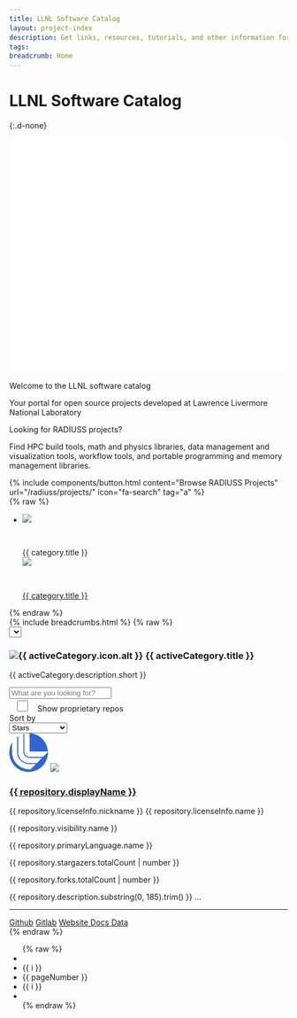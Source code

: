 ```yaml
---
title: LLNL Software Catalog
layout: project-index
description: Get links, resources, tutorials, and other information for developers at the Lab who want to participate in our software community.
tags: 
breadcrumb: Home
---
```


# LLNL Software Catalog

{:.d-none}

<div class="hero-home">
    <div class="container d-flex align-items-center">
        <div class="row text-white">
            <div class="col-12 offset-md-2 col-md-8 offset-lg-0 col-lg-8">
                <div class="hero-content-container d-lg-flex flex-column flex-lg-row align-items-center text-center text-lg-start">
                    <img class="me-lg-3 logo mb-4 mb-lg-0" src="/assets/images/software-logomark-white.png" />
                    <div class="content d-block">
                        <p class="h1 text-balance fw-light">Welcome to the LLNL software catalog</p>
                        <p class="text-balance fs-18">Your portal for open source projects developed at Lawrence Livermore National Laboratory</p>
                    </div>
                </div>
            </div>
        </div>
    </div>
</div>
<div class="bg-light-blue">
    <div class="container">
        <div class="row">
            <div class="col-12 col-md-8 mb-3 mt-3">
                <p class="fw-bold mt-4 cta-title">Looking for RADIUSS projects? </p>
                <p class="cta-text">Find HPC build tools, math and physics libraries, data management and visualization tools, workflow tools, and portable programming and memory management libraries.</p>
            </div>
            <div class="col-12 col-md-4 text-center d-flex align-items-center justify-content-center justify-content-lg-end mb-4 mb-md-0">
                {% include components/button.html content="Browse RADIUSS Projects" url="/radiuss/projects/" icon="fa-search" tag="a" %}
            </div>
        </div>
    </div>
</div>

<div ng-app="app" ng-controller="ProjectController" ng-show="categories.length" class="clearfix contain-paint" ng-cloak>
    {% raw %}
    <div class="d-none d-xl-block sticky-xxl-top mt-3" ng-if="categories.length">
        <ul class="col-12 col-xl-2 float-lg-start ps-3 d-flex flex-column list-unstyled" id="llnl-side-container">
            <li role="button" ng-repeat="category in categories | orderBy: 'title'">
                <div ng-if="!category.url" ng-click="setCategory(category)" ng-class="{'llnl-list-item d-flex align-items-center px-2 my-2 fs-14 fw-medium': true, 'active text-software-blue': category.hash === activeCategory.hash }">
                    <div ng-if="category.icon.path" class="icon me-3 d-flex align-items-center justify-content-center">
                        <img class="logo" src="{{ category.icon.path }}" />
                    </div>
                    <div ng-if="category.icon.fa" class="icon me-3 d-flex align-items-center justify-content-center" style="width: 42px; height: 42px;">
                        <i class="fa fa-light {{ category.icon.fa }} fa-lg"></i>
                    </div>
                    <span>{{ category.title }}</span>
                </div>
                <a role="button" ng-if="category.url" href="{{ category.url }}" ng-class="{'llnl-list-item d-flex align-items-center px-2 my-2 fs-14 fw-medium text-decoration-none text-body-default': true, 'active text-software-blue': category.hash === activeCategory.hash, 'external-link': category.url }">
                    <div ng-if="category.icon.path" class="icon me-3 d-flex align-items-center justify-content-center">
                        <img class="logo" src="{{ category.icon.path }}">
                    </div>
                    <div ng-if="category.icon.fa" class="icon me-3 d-flex align-items-center justify-content-center" style="width: 42px; height: 42px;">
                        <i class="fa fa-light {{ category.icon.fa }} fa-lg"></i>
                    </div>
                    <span>{{ category.title }}</span>
                </a>
            </li>
        </ul>
    </div>
    {% endraw %}
    <div class="container">
        <div class="row">
            <div class="col-12">
                {% include breadcrumbs.html %}
                {% raw %}
                <div class="d-xl-none">
                    <select class="form-select mb-3" aria-label=".form-select-lg" ng-model="activeCategory" ng-change="onCategoryChange()" ng-options="category as category.title for category in categories">
                    </select>
                </div>
                <div class="row mb-3" ng-show="activeCategory">
                    <div class="offset-sm-3 col-12 col-sm-6 text-center">
                        <div class="category d-flex justify-content-center align-items-center">
                            <h3 class="my-0 fw-bold active-category-title">
                                <img ng-if="activeCategory.icon.path" class="me-2" src="{{ activeCategory.icon.path }}" alt="{{ activeCategory.icon.alt }}" height="30" />
                                <i ng-if="!activeCategory.icon.path && activeCategory.icon.fa" class="me-2 fa fa-light {{ activeCategory.icon.fa }} fs-20 align-middle"></i>
                                {{ activeCategory.title }}
                            </h3>
                        </div>
                        <p class="fw-semibold active-category-description">{{ activeCategory.description.short }}</p>
                    </div>
                </div>
                <div class="row fs-14 fw-medium">
                    <div class="col-12 col-lg-6 d-flex align-items-center mb-4 mb-md-0">
                        <input class="form-control fs-14 fw-semibold" type="text" name="query" placeholder="What are you looking for?" ng-model="query" />
                        <i class="fa fa-light fa-search text-software-blue ms--2"></i>
                    </div>
                    <div class="col-7 col-md-6 col-lg-3 d-flex align-items-center text-quantum-slate mt-md-2">
                        <div class="form-check form-switch">
                            <input class="form-check-input" type="checkbox" role="switch" id="flexSwitchCheckDefault" ng-model="showProprietaryRepositories" style="height: 1.5em; width: 3em;">
                            <label class="form-check-label fw-medium fs-14 ms-2" for="flexSwitchCheckDefault">Show proprietary repos </label><i class="fa fa-light fa-lock ms-2"></i>
                        </div>
                    </div>
                    <div class="col-5 col-md-6 col-lg-3 row align-items-center justify-content-end px-0 text-quantum-slate mt-md-2">
                        <div class="col-4 text-end">
                            <label class="col-form-label fw-medium">Sort by</label>
                        </div>
                        <div class="col-8 px-0">
                            <select class="form-control form-select fs-14 fw-semibold sort-by" id="sort" name="sort" ng-model="sortBy">
                                <option value="-stargazers.totalCount">Stars</option>
                                <option value="owner.login">Organization</option>
                                <option value="name">Repo Name</option>
                                <option value="-forks.totalCount">Forks</option>
                                <option value="-pullRequests_Merged.totalCount">Pull Requests</option>
                            </select>
                        </div>
                    </div>  
                </div>
                <div class="row mt-3 gx-27 gy-27" id="repository-container">
                    <div class="col-12 col-md-6 col-xl-4 text-decoration-none text-black llnl-card-perspective transition-slide-up" ng-repeat="repository in filteredRepositories = (repositories | filter:filterByCategory | filter:filterByQuery | filter:filterByPrivacy) | orderBy: sortBy : sortByReverse | limitTo: perPage : perPage * (pageNumber - 1)">
                        <div class="llnl-card d-flex flex-column justify-content-between box-shadow-16 text-decoration-none text-black bg-white">
                            <div class="header text-center mt-4 position-relative px-4">
                                <i ng-if="repository.isProprietary" class="fa fa-light fa-lock float-end translate-middle-x position-absolute top-5 right-5" style="top: 1em; right: 1em;"></i>
                                <div class="image-decorator d-inline-block box-shadow-20-inset">
                                        <div class="d-flex align-items-center justify-content-center" style="height: 100%;">
                                            <img ng-if="!repository.logo" class="logo" src="/assets/images/logomark.png" />
                                            <img ng-if="repository.logo" class="logo" src="{{ '/assets/images/logos/' + repository.logo }}" />
                                    </div>
                                </div>
                                <h3 class="mt-3 fs-20">
                                    <a class="d-inline-block text-black text-decoration-underline-hover text-nowrap overflow-hidden text-truncate" href="{{ repository.url }}" style="max-width: min(30ch, 100%)">{{ repository.displayName }}</a>
                                </h3>
                            </div>
                            <div class="content px-4">
                                <div class="metadata d-flex justify-content-between text-quantum-slate">
                                    <div class="text-start">
                                        <p class="mt-2 mb-0" ng-if="repository.licenseInfo">
                                            <i class="fa fa-light fa-file-certificate me-1"></i>
                                            <span ng-if="repository.licenseInfo.nickname" class="fw-semibold">{{ repository.licenseInfo.nickname }}</span>
                                            <span ng-if="!repository.licenseInfo.nickname" class="fw-semibold">{{ repository.licenseInfo.name }}</span>
                                        </p>
                                        <p class="mt-2 mb-0" ng-if="repository.visibility">
                                            <i class="fa fa-light fa-shield-keyhole me-1"></i>
                                            <span class="fw-semibold">{{ repository.visibility.name }}</span>
                                        </p>
                                        <p class="mt-1" ng-if="repository.primaryLanguage">
                                            <i class="fa fa-light fa-code me-1"></i>
                                            <span class="fw-semibold">{{ repository.primaryLanguage.name }}</span>
                                        </p>
                                    </div>
                                    <div class="text-end">
                                        <p class="mt-2 mb-0" ng-if="repository.stargazers">
                                            <i class="fa fa-light fa-star me-1"></i>
                                            <span class="fw-semibold fixed-width-5">{{ repository.stargazers.totalCount | number }}</span>
                                        </p>
                                        <p class="mt-1" ng-if="repository.forks">
                                            <i class="fa fa-light fa-code-fork me-1"></i>
                                            <span class="fw-semibold d= fixed-width-5">{{ repository.forks.totalCount | number }}</span>
                                        </p>
                                    </div>
                                </div>
                                <p class="description">{{ repository.description.substring(0, 185).trim() }}
                                    <span ng-if="repository.description.length > 185">&#x2026;</span>
                                </p>
                            </div>
                            <div class="links">
                                <hr class="bg-quantum-slate border-2" />
                                <div class="d-flex justify-content-around my-3 links">
                                    <a ng-if="repository.url && repository.url.indexOf('github.com') > -1" class="text-decoration-none text-black text-black-hover" href="{{ repository.url }}">
                                        <i class="fa fa-light fa-github fw-semibold text-software-blue me-1"></i> Github</a>
                                    <a ng-if="repository.url && repository.url.indexOf('gitlab.') > -1" class="text-decoration-none text-black text-black-hover" href="{{ repository.url }}">
                                        <i class="fa fa-light fa-gitlab fw-semibold text-software-blue me-1"></i> Gitlab</a>
                                    <a ng-if="repository.homepageUrl" class="text-decoration-none text-black text-black-hover" href="{{ repository.homepageUrl }}">
                                        <i class="fa fa-light fa-globe fw-semibold text-software-blue text-black-hover me-1"></i> Website </a>
                                    <a ng-if="repository.documentation" class="text-decoration-none text-black text-black-hover" href="{{ repository.documentation }}">
                                        <i class="fa fa-light fa-file-lines fw-semibold text-software-blue text-black-hover me-1"></i> Docs </a>
                                    <a ng-if="repository && !repository.isProprietary" class="text-decoration-none text-black text-black-hover" href="{{ '/repo/#!/' + repository.nameWithOwner}}">
                                        <i class="fa fa-light fa-chart-mixed fw-semibold text-software-blue text-black-hover me-1"></i> Data </a>
                                </div>
                            </div>
                        </div>
                    </div>
                </div> {% endraw %}
            </div>
            <div class="row my-5">
                <div class="col-12 text-center mx-auto" ng-if="filteredRepositories.length / perPage > 1">
                    <nav aria-label="Pagination fs-13">
                        <ul class="pagination justify-content-center box-shadow-3-6 mx-auto w-fit-content overflow-hidden rounded">
                            {% raw %}
                            <li class="page-item d-inline-block" ng-if="pageNumber > 1">
                                <a class="page-link text-software-blue text-white-hover border-0 rounded" role="button" ng-click="setPage(pageNumber - 1)"><i class="fa fa-light fa-chevrons-left"></i></a>
                            </li>
                            <li class="page-item d-inline-block" ng-repeat="i in range(Math.max(pageNumber - 3, 1), pageNumber - 1)">
                                <a class="page-link border-0" role="button" ng-click="setPage(i)">{{ i }}</a>
                            </li>
                            <li class="page-item d-inline-block">
                                <a class="page-link border-0 active">{{ pageNumber }}</a>
                            </li>
                            <li class="page-item d-inline-block" ng-repeat="i in range(pageNumber + 1, Math.ceil(Math.min(pageNumber + 3, filteredRepositories.length / perPage)) )">
                                <a class="page-link border-0" role="button" ng-click="setPage(i)">{{ i }}</a>
                            </li>
                            <li class="page-item d-inline-block" ng-if="pageNumber < filteredRepositories.length / perPage">
                                <a class="page-link cursor-pointer text-software-blue text-white-hover border-0 rounded" role="button" ng-click="setPage(pageNumber + 1)"><i class="fa fa-light fa-chevrons-right"></i></a>
                            </li>
                            {% endraw %}
                        </ul>
                    </nav>
                </div>
            </div>
        </div>
    </div>
</div>

<!--script src="/assets/js/libs/angular.min.js"></script-->
<script src="/assets/js/libs/angular.js"></script>
<script src="/assets/js/libs/angular-animate.min.js"></script>
<script src="/assets/js/projects/index.js"></script>
